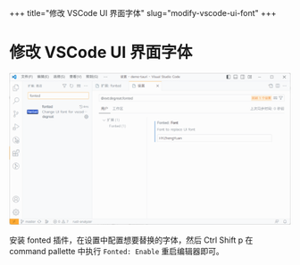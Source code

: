 +++
title="修改 VSCode UI 界面字体"
slug="modify-vscode-ui-font"
+++

# 修改 VSCode UI 界面字体

![image-20230824111944843](./assets/image-20230824111944843.png)

安装 fonted 插件，在设置中配置想要替换的字体，然后 <key>Ctrl</key> <key>Shift</key> <key>p</key> 在 command pallette 中执行 `Fonted: Enable` 重启编辑器即可。